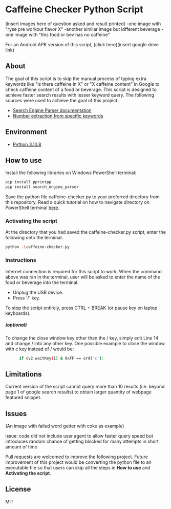 # Caffeine Checker Python Script

(insert images here of question asked and result printed)
-one image with "ryse pre workout flavor X"
-another similar image but idfferent beverage
-one image with "this food or bev has no caffeine"

For an Android APK version of this script, [click here](insert google drive link)

## About
The goal of this script is to skip the manual process of typing extra keywords like "is there caffeine in X" or "X caffeine content" in Google to check caffeine content of a food or beverage. This script is designed to achieve faster search results with lesser keyword query. The following sources were used to achieve the goal of this project:
- [Search Engine Parser documentation](https://search-engine-parser.readthedocs.io/en/latest/)
- [Number extraction from specific keywords](https://stackoverflow.com/questions/64801043/use-regular-expression-to-extract-numbers-before-specific-words)

## Environment
- [Python 3.10.8](https://www.python.org/downloads/)

## How to use

Install the following libraries on Windows PowerShell terminal:

```sh
pip install pprintpp
pip install search_engine_parser
```
Save the python file caffeine<nolink>-checker.py to your preferred directory from this repository. Read a quick tutorial on how to navigate directory on PowerShell terminal [here](https://www.itprotoday.com/powershell/how-use-powershell-navigate-windows-folder-structure). 
### Activating the script
At the directory that you had saved the caffeine<nolink>-checker.py script, enter the following onto the terminal:
```sh
python .\caffeine-checker.py
```
### Instructions
Internet connection is required for this script to work. When the command above was ran in the terminal, user will be asked to enter the name of the food or beverage into the terminal.

- Unplug the USB device.
- Press '/' key.

To stop the script entirely, press CTRL + BREAK (or pause key on laptop keyboards).

##### (optional)
To change the close window key other than the / key, simply edit Line 14 and change / into any other key. One possible example to close the window with c key instead of / would be:
```sh
      if cv2.waitKey(1) & 0xFF == ord('c'):
```
## Limitations
Current version of the script cannot query more than 10 results (i.e. beyond page 1 of google search results) to obtain larger quantity of webpage featured snippet.

## Issues

(An image with failed word getter with coke as example)

issue: code did not include user agent to allow faster query speed but introduces random chance of getting blocked for many attempts in short amount of time

Pull requests are welcomed to improve the following project. Future improvement of this project would be converting the python file to an executable file so that users can skip all the steps in **How to use** and **Activating the script**.

## License
MIT

[//]: # (Comments here will not be read by markdown compiler)
